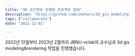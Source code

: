 ```yaml
---
title: "3D 공간정보 모델링 프로젝트 참여"
description: 'https://github.com/seoharu/3d_gis_modeling'
tags: ["collaborate"]
date: "2022-12-01"

---
```


2022년 12월부터 2023년 2월까지 JBNU-vclab의 교수님과 3d gis modeling&rendering 작업을 진행했습니다. 